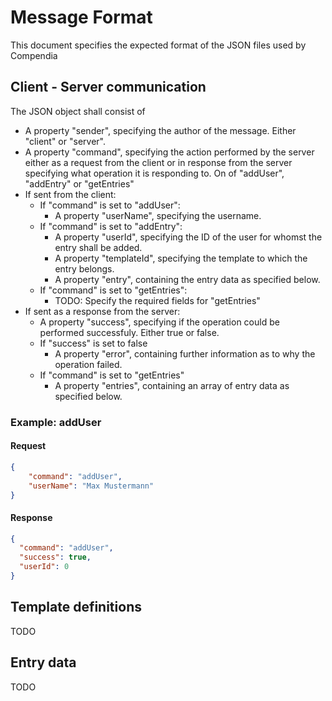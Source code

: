# Message Format

This document specifies the expected format of the JSON files used by Compendia

## Client - Server communication

The JSON object shall consist of
- A property "sender", specifying the author of the message. Either "client" or "server".
- A property "command", specifying the action performed by the server either as a request from the client or in response from the server specifying what operation it is responding to. On of "addUser", "addEntry" or "getEntries"
- If sent from the client:
  - If "command" is set to "addUser":
    - A property "userName", specifying the username.
  - If "command" is set to "addEntry":
    - A property "userId", specifying the ID of the user for whomst the entry shall be added.
    - A property "templateId", specifying the template to which the entry belongs.
    - A property "entry", containing the entry data as specified below.
  - If "command" is set to "getEntries":
    - TODO: Specify the required fields for "getEntries"
- If sent as a response from the server:
  - A property "success", specifying if the operation could be performed successfuly. Either true or false.
  - If "success" is set to false
    - A property "error", containing further information as to why the operation failed.
  - If "command" is set to "getEntries"
    - A property "entries", containing an array of entry data as specified below.

### Example: addUser

#### Request
```json
{
	"command": "addUser",
	"userName": "Max Mustermann"
}
```

#### Response
```json
{
  "command": "addUser",
  "success": true,
  "userId": 0
}
```


## Template definitions

TODO

## Entry data

TODO

